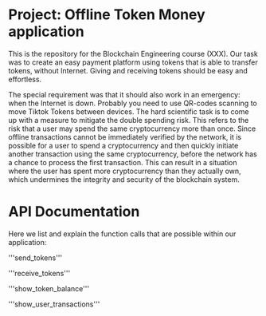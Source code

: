 # Project: Offline Token Money application

This is the repository for the Blockchain Engineering course (XXX). Our task was to create an easy payment platform using tokens that is able to transfer tokens, without Internet. Giving and receiving tokens should be easy and effortless. 

The special requirement was that it should also work in an emergency: when the Internet is down. Probably you need to use QR-codes scanning to move Tiktok Tokens between devices. The hard scientific task is to come up with a measure to mitigate the double spending risk. This refers to the risk that a user may spend the same cryptocurrency more than once. Since offline transactions cannot be immediately verified by the network, it is possible for a user to spend a cryptocurrency and then quickly initiate another transaction using the same cryptocurrency, before the network has a chance to process the first transaction. This can result in a situation where the user has spent more cryptocurrency than they actually own, which undermines the integrity and security of the blockchain system. 



# API Documentation

Here we list and explain the function calls that are possible within our application:

'''send_tokens'''

'''receive_tokens'''

'''show_token_balance'''

'''show_user_transactions'''



